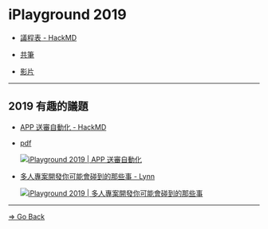 # iPlayground 2019

* [議程表 - HackMD](https://hackmd.io/@iPlayground/r1cSIw0Vr)

* [共筆](https://hackmd.io/@iPlayground/2019)

* [影片](https://www.youtube.com/playlist?list=PLJN8Q2M8xECkvIbNFM30Bu91qbN92SXND)

---

## 2019 有趣的議題

* [APP 送審自動化 - HackMD](https://hackmd.io/@iPlayground/2019/%2FCTV9i4IzR8qUfqV8G0AHMw)
* [pdf](./doc/iPlayground_20190922_Automatic_App_Review_Process.pdf)
  
  [![iPlayground 2019 | APP 送審自動化](http://img.youtube.com/vi/ZDgFoqw01P4/0.jpg)](http://www.youtube.com/watch?v=ZDgFoqw01P4 "iPlayground 2019 | APP 送審自動化")

* [多人專案開發你可能會碰到的那些事 - Lynn](https://hackmd.io/@iPlayground/2019/%2F-ig3DXQ6SUanuPyES2Z6Lw)

  [![iPlayground 2019 | 多人專案開發你可能會碰到的那些事](http://img.youtube.com/vi/YZ042kBYnxg/0.jpg)](http://www.youtube.com/watch?v=YZ042kBYnxg "iPlayground 2019 | 多人專案開發你可能會碰到的那些事")

---

[=> Go Back](../README.md)
